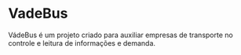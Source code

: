 # VadeBus

VádeBus é um projeto criado para auxiliar empresas de transporte no controle e leitura de informações e demanda.
